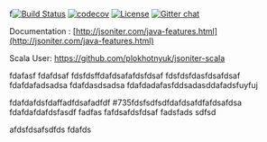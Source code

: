 f[![Build Status](https://travis-ci.org/json-iterator/java.svg?branch=master)](https://travis-ci.org/json-iterator/java)
[![codecov](https://codecov.io/gh/json-iterator/java/branch/master/graph/badge.svg)](https://codecov.io/gh/json-iterator/java)
[![License](http://img.shields.io/badge/license-mit-blue.svg?style=flat-square)](https://raw.githubusercontent.com/json-iterator/java/master/LICENSE)
[![Gitter chat](https://badges.gitter.im/gitterHQ/gitter.png)](https://gitter.im/json-iterator/Lobby)

Documentation : [http://jsoniter.com/java-features.html](http://jsoniter.com/java-features.html)

Scala User: https://github.com/plokhotnyuk/jsoniter-scala


fdafasf
fdafdsaf
fdsfdsffdafdsafafdsfdsaf
fdsfdsfdasfdsafdsaf
fdafdafadsadsa
fdafdasdsadsa
fdafdadafasfddsadasddafadsfuyfuj

fdafdafdsfdaffadfdsafadfdf
#735fdsfsdfsdfdafdsafdfafdsafdsa
fdafdafdafdsfasdf
fadfas
fafdsafdsfdsaf
fadsfads
sdfsd

afdsfdsafsdfds
fdafds
